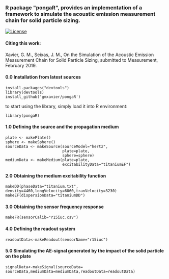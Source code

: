 ### R package "pongaR", provides an implementation of a framework to simulate the acoustic emission measurement chain for solid particle sizing.

[![License](http://img.shields.io/:license-gpl3-green.svg)](http://www.gnu.org/licenses/gpl-3.0.html)

#### Citing this work:
Xavier, G. M., Seixas, J. M., On the Simulation of the Acoustic Emission Measurement Chain for Solid Particle Sizing, submitted to Measurement, February 2019.

#### 0.0 Installation from latest sources

    install.packages("devtools")
    library(devtools)
    install_github('gmxavier/pongaR')

to start using the library, simply load it into R environment:

    library(pongaR)

#### 1.0 Defining the source and the propagation medium

    plate <- makePlate()
    sphere <- makeSphere()
    sourceData <- makeSource(sourceModel="hertz", 
                             plate=plate, 
                             sphere=sphere)
    mediumData <- makeMedium(plate=plate, 
                             excitabilityData="titaniumEF")

#### 2.0 Obtaining the medium excitability function

    makeDD(phaseData="titanium.txt",
    density=4460,longVelocity=6060,tranVelocity=3230)
    makeEF(dispersionData="titaniumDD")
    
#### 3.0 Obtaining the sensor frequency response

    makeFR(sensorCalib="r15iuc.csv")

#### 4.0 Defining the readout system

    readoutData<-makeReadout(sensorName="r15iuc")
    
#### 5.0 Simulating the AE-signal generated by the impact of the solid particle on the plate

    signalData<-makeSignal(sourceData=
    sourceData,mediumData=mediumData,readoutData=readoutData)
